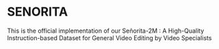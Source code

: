 # SENORITA
This is the official implementation of our Señorita-2M : A High-Quality Instruction-based Dataset for General Video Editing by Video Specialists
